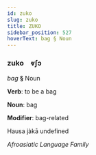 ```yaml
---
id: zuko
slug: zuko
title: ZUKO
sidebar_position: 527
hoverText: bag § Noun
---
```


### zuko&emsp;<span kind="abugida">ⱴʃɔ</span>

*bag* **§** Noun

**Verb**: to be a bag

**Noun**: bag

**Modifier**: bag-related

Hausa jàkā undefined

*Afroasiatic Language Family*